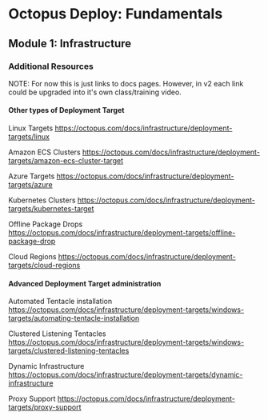 # Octopus Deploy: Fundamentals
## Module 1: Infrastructure
### Additional Resources

NOTE: For now this is just links to docs pages. However, in v2 each link could be upgraded into it's own class/training video.

#### Other types of Deployment Target

Linux Targets
https://octopus.com/docs/infrastructure/deployment-targets/linux

Amazon ECS Clusters
https://octopus.com/docs/infrastructure/deployment-targets/amazon-ecs-cluster-target

Azure Targets
https://octopus.com/docs/infrastructure/deployment-targets/azure

Kubernetes Clusters
https://octopus.com/docs/infrastructure/deployment-targets/kubernetes-target

Offline Package Drops
https://octopus.com/docs/infrastructure/deployment-targets/offline-package-drop

Cloud Regions
https://octopus.com/docs/infrastructure/deployment-targets/cloud-regions

#### Advanced Deployment Target administration

Automated Tentacle installation
https://octopus.com/docs/infrastructure/deployment-targets/windows-targets/automating-tentacle-installation

Clustered Listening Tentacles
https://octopus.com/docs/infrastructure/deployment-targets/windows-targets/clustered-listening-tentacles

Dynamic Infrastructure
https://octopus.com/docs/infrastructure/deployment-targets/dynamic-infrastructure

Proxy Support
https://octopus.com/docs/infrastructure/deployment-targets/proxy-support